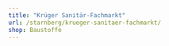 ```yaml
---
title: "Krüger Sanitär-Fachmarkt"
url: /starnberg/krueger-sanitaer-fachmarkt/
shop: Baustoffe
---
```

